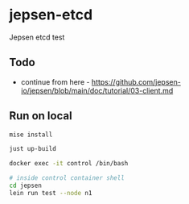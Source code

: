 # jepsen-etcd

Jepsen etcd test

## Todo
- continue from here - https://github.com/jepsen-io/jepsen/blob/main/doc/tutorial/03-client.md

## Run on local

```bash
mise install

just up-build

docker exec -it control /bin/bash

# inside control container shell
cd jepsen
lein run test --node n1
```
